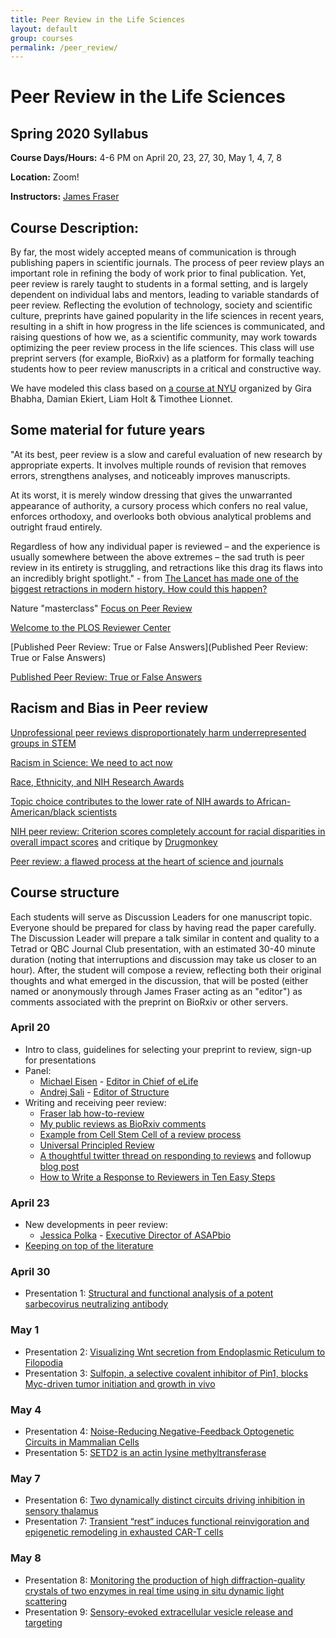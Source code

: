 ```yaml
---
title: Peer Review in the Life Sciences
layout: default
group: courses
permalink: /peer_review/
---
```


# Peer Review in the Life Sciences

## Spring 2020 Syllabus

**Course Days/Hours:** 4-6 PM on April 20, 23, 27, 30, May 1, 4, 7, 8

**Location:** Zoom!

**Instructors:** [James Fraser](mailto:jfraser@fraserlab.com)

## Course Description:

By far, the most widely accepted means of communication is through publishing papers in scientific journals. The process of peer review plays an important role in refining the body of work prior to final publication. Yet, peer review is rarely taught to students in a formal setting, and is largely dependent on individual labs and mentors, leading to variable standards of peer review. Reflecting the evolution of technology, society and scientific culture, preprints have gained popularity in the life sciences in recent years, resulting in a shift in how progress in the life sciences is communicated, and raising questions of how we, as a scientific community, may work towards optimizing the peer review process in the life sciences. This class will use preprint servers (for example, BioRxiv) as a platform for formally teaching students how to peer review manuscripts in a critical and constructive way.

We have modeled this class based on [a course at NYU](http://bhabhaekiertlab.org/teaching) organized by Gira Bhabha, Damian Ekiert, Liam Holt & Timothee Lionnet.

## Some material for future years

"At its best, peer review is a slow and careful evaluation of new research by appropriate experts. It involves multiple rounds of revision that removes errors, strengthens analyses, and noticeably improves manuscripts.

At its worst, it is merely window dressing that gives the unwarranted appearance of authority, a cursory process which confers no real value, enforces orthodoxy, and overlooks both obvious analytical problems and outright fraud entirely.

Regardless of how any individual paper is reviewed – and the experience is usually somewhere between the above extremes – the sad truth is peer review in its entirety is struggling, and retractions like this drag its flaws into an incredibly bright spotlight." - from [The Lancet has made one of the biggest retractions in modern history. How could this happen?
](https://www.theguardian.com/commentisfree/2020/jun/05/lancet-had-to-do-one-of-the-biggest-retractions-in-modern-history-how-could-this-happen)

Nature "masterclass" [Focus on Peer Review](https://masterclasses.nature.com/focus-on-peer-review-online-course/16605550)

[Welcome to the PLOS Reviewer Center](https://plos.org/resources/for-reviewers/?utm_medium=ad&utm_source=twitter&utm_campaign=reviewercenter) 

[Published Peer Review: True or False Answers](Published Peer Review: True or False Answers)

[Published Peer Review: True or False Answers](https://elifesciences.org/articles/12708)


## Racism and Bias in Peer review
[Unprofessional peer reviews disproportionately harm underrepresented groups in STEM](https://peerj.com/articles/8247/)

[Racism in Science: We need to act now](https://elifesciences.org/articles/59636)

[Race, Ethnicity, and NIH Research Awards](https://science.sciencemag.org/content/333/6045/1015)

[Topic choice contributes to the lower rate of NIH awards to African-American/black scientists](https://advances.sciencemag.org/content/5/10/eaaw7238)

[NIH peer review: Criterion scores completely account for racial disparities in overall impact scores](https://advances.sciencemag.org/content/6/23/eaaz4868) and critique by [Drugmonkey](https://twitter.com/drugmonkeyblog/status/1268647041007104001)

[Peer review: a flawed process at the heart of science and journals](https://www.ncbi.nlm.nih.gov/pmc/articles/PMC1420798)

## Course structure

Each students will serve as Discussion Leaders for one manuscript topic.  Everyone should be prepared for class by having read the paper carefully. The Discussion Leader will prepare a talk similar in content and quality to a Tetrad or QBC Journal Club presentation, with an estimated 30-40 minute duration (noting that interruptions and discussion may take us closer to an hour). After, the student will compose a review, reflecting both their original thoughts and what emerged in the discussion, that will be posted (either named or anonymously through James Fraser acting as an "editor") as comments associated with the preprint on BioRxiv or other servers.

### April 20
- Intro to class, guidelines for selecting your preprint to review, sign-up for presentations
- Panel:
  - [Michael Eisen](http://eisenlab.org/) - [Editor in Chief of eLife](https://elifesciences.org/about/people)
  - [Andrej Sali](https://salilab.org/) - [Editor of Structure](https://www.cell.com/structure/editors)
- Writing and receiving peer review:
    - [Fraser lab how-to-review](/peer_review/how_to)
    - [My public reviews as BioRxiv comments](https://disqus.com/by/fraserlab/comments/)
    - [Example from Cell Stem Cell of a review process](http://cdn.fraserlab.com/courses/peer_review_2020/2019_saxe.pdf)
    - [Universal Principled Review](http://cdn.fraserlab.com/courses/peer_review_2020/2019_krummel.pdf)
    - [A thoughtful twitter thread on responding to reviews](https://twitter.com/dsquintana/status/1119956899447889920?s=20) and followup [blog post](https://www.dsquintana.com/post/23_apr_2019_peer-review/)
    - [How to Write a Response to Reviewers in Ten Easy Steps](https://telliamedrevisited.wordpress.com/2020/07/15/how-to-write-a-response-to-reviewers-in-ten-easy-steps/)


### April 23
- New developments in peer review:
  - [Jessica Polka](https://en.wikipedia.org/wiki/Jessica_Polka) - [Executive Director of ASAPbio](https://asapbio.org/dt_team/jessica-polka)
- [Keeping on top of the literature](https://fraserlab.com/2013/09/28/The-Fraser-Lab-method-of-following-the-scientific-literature/)

### April 30
- Presentation 1: [Structural and functional analysis of a potent sarbecovirus neutralizing antibody](http://cdn.fraserlab.com/courses/peer_review_2020/2020_pinto.pdf)


### May 1
- Presentation 2: [Visualizing Wnt secretion from Endoplasmic Reticulum to Filopodia ](http://cdn.fraserlab.com/courses/peer_review_2020/2018_moti.pdf)
- Presentation 3: [Sulfopin, a selective covalent inhibitor of Pin1, blocks Myc-driven tumor initiation and growth in vivo](http://cdn.fraserlab.com/courses/peer_review_2020/2020_dubiella.pdf)

### May 4
- Presentation 4: [Noise-Reducing Negative-Feedback Optogenetic Circuits in Mammalian Cells](http://cdn.fraserlab.com/courses/peer_review_2020/2019_guinn.pdf)
- Presentation 5: [SETD2 is an actin lysine methyltransferase](http://cdn.fraserlab.com/courses/peer_review_2020/2020_seervai.pdf)

### May 7
- Presentation 6: [Two dynamically distinct circuits driving inhibition in sensory thalamus](http://cdn.fraserlab.com/courses/peer_review_2020/2020_martinez_garcia.pdf)
- Presentation 7: [Transient “rest” induces functional reinvigoration and epigenetic remodeling in exhausted CAR-T cells](http://cdn.fraserlab.com/courses/peer_review_2020/2020_weber.pdf)

### May 8
- Presentation 8: [Monitoring the production of high diffraction-quality crystals of two enzymes in real time using in situ dynamic light scattering](http://cdn.fraserlab.com/courses/peer_review_2020/2020_wijn.pdf)
- Presentation 9: [Sensory-evoked extracellular	vesicle	release	and targeting](http://cdn.fraserlab.com/courses/peer_review_2020/2020_wang.pdf)
